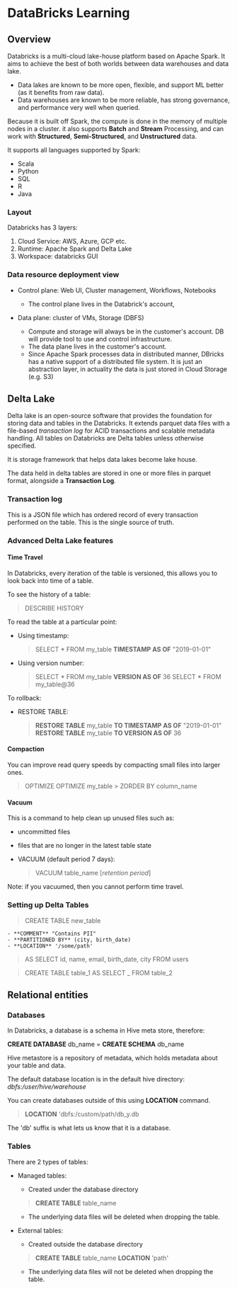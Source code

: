 # DataBricks Learning

## Overview

Databricks is a multi-cloud lake-house platform based on Apache Spark. It aims to achieve the best of both worlds between data warehouses and data lake.
- Data lakes are known to be more open, flexible, and support ML better (as it benefits from raw data).
- Data warehouses are known to be more reliable, has strong governance, and performance very well when queried.

Because it is built off Spark, the compute is done in the memory of multiple nodes in a cluster. it also supports **Batch** and **Stream** Processing, and can work with **Structured**, **Semi-Structured**, and **Unstructured** data.

It supports all languages supported by Spark:
- Scala
- Python
- SQL
- R
- Java

### Layout

Databricks has 3 layers: 

1. Cloud Service: AWS, Azure, GCP etc.
2. Runtime: Apache Spark and Delta Lake
3. Workspace: databricks GUI

### Data resource deployment view

- Control plane: Web UI, Cluster management, Workflows, Notebooks
    - The control plane lives in the Databrick's account,  

- Data plane: cluster of VMs, Storage (DBFS)
    - Compute and storage will always be in the customer's account. DB will provide tool to use and control infrastructure.
    - The data plane lives in the customer's account.
    - Since Apache Spark processes data in distributed manner, DBricks has a native support of a distributed file system. It is just an abstraction layer, in actuality the data is just stored in Cloud Storage (e.g. S3)

## Delta Lake

Delta lake is an open-source software that provides the foundation for storing data and tables in the Databricks. It extends parquet data files with a file-based *transaction log* for ACID transactions and scalable metadata handling. All tables on Databricks are Delta tables unless otherwise specified. 

It is storage framework that helps data lakes become lake house.

The data held in delta tables are stored in one or more files in parquet format, alongside a **Transaction Log**.

### Transaction log

This is a JSON file which has ordered record of every transaction performed on the table. This is the single source of truth. 

### Advanced Delta Lake features

#### Time Travel

In Databricks, every iteration of the table is versioned, this allows you to look back into time of a table.

To see the history of a table:
> DESCRIBE HISTORY

To read the table at a particular point:

- Using timestamp:
    > SELECT * FROM my_table **TIMESTAMP AS OF** "2019-01-01"

- Using version number:
    > SELECT * FROM my_table **VERSION AS OF** 36
    > SELECT * FROM my_table@36


To rollback:

- RESTORE TABLE:
    >**RESTORE TABLE** my_table **TO TIMESTAMP AS OF** "2019-01-01"
    >**RESTORE TABLE** my_table **TO VERSION AS OF** 36

#### Compaction

You can improve read query speeds by compacting small files into larger ones. 

> OPTIMIZE
    OPTIMIZE my_table
    > ZORDER BY column_name


#### Vacuum

This is a command to help clean up unused files such as:
- uncommitted files
- files that are no longer in the latest table state

- VACUUM (default period 7 days): 
    > VACUUM table_name [*retention period*]

Note: if you vacuumed, then you cannot perform time travel. 

### Setting up Delta Tables

> CREATE TABLE new_table

    - **COMMENT** "Contains PII"
    - **PARTITIONED BY** (city, birth_date)
    - **LOCATION** '/some/path'
> AS SELECT id, name, email, birth_date, city FROM users


> CREATE TABLE table_1 AS SELECT _ FROM table_2


## Relational entities

### Databases

In Databricks, a database is a schema in Hive meta store, therefore:

**CREATE DATABASE** db_name = **CREATE SCHEMA** db_name

Hive metastore is a repository of metadata, which holds metadata about your table and data. 

The default database location is in the default hive directory: *dbfs:/user/hive/warehouse* 

You can create databases outside of this using **LOCATION** command.

> **LOCATION** 'dbfs:/custom/path/db_y.db

The 'db' suffix is what lets us know that it is a database.

### Tables

There are 2 types of tables:

- Managed tables:
    - Created under the database directory
    > **CREATE TABLE** table_name
    - The underlying data files will be deleted when dropping the table.

- External tables:
    - Created outside the database directory
    > **CREATE TABLE** table_name **LOCATION** 'path'
    - The underlying data files will not be deleted when dropping the table.

